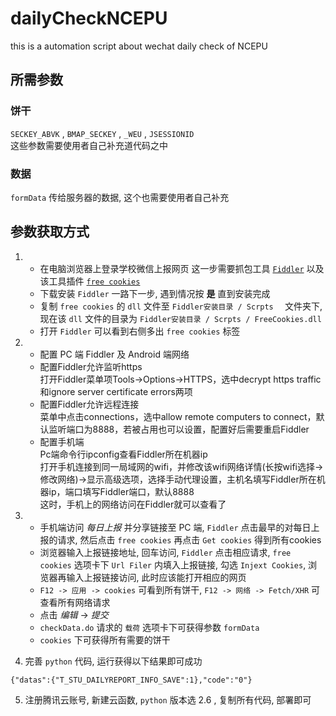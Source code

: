 # dailyCheckNCEPU
this is a automation script about wechat daily check of NCEPU

## 所需参数

### 饼干

`SECKEY_ABVK` , `BMAP_SECKEY` , `_WEU` , `JSESSIONID` <br>
这些参数需要使用者自己补充道代码之中

### 数据

`formData` 传给服务器的数据, 这个也需要使用者自己补充

## 参数获取方式

1. 
   * 在电脑浏览器上登录学校微信上报网页
   这一步需要抓包工具 [`Fiddler`](http://fiddler2.com/docs/default-source/public-downloads/fiddler2setup.exe?sfvrsn=16)  以及该工具插件 [`free cookies`](https://raw.githubusercontent.com/lulianqi/FreeCookies/master/bin/Debug/FreeCookies.dll)<br>
   * 下载安装 `Fiddler` 一路下一步, 遇到情况按 **是** 直到安装完成<br>
   * 复制 `free cookies` 的 `dll` 文件至 `Fiddler安装目录 / Scrpts  ` 文件夹下, 现在该 `dll` 文件的目录为 `Fiddler安装目录 / Scrpts / FreeCookies.dll`
   * 打开 `Fiddler` 可以看到右侧多出 `free cookies` 标签
  
2. * 配置 PC 端 Fiddler 及 Android 端网络
   * 配置Fiddler允许监听https <br>
     打开Fiddler菜单项Tools->Options->HTTPS，选中decrypt https traffic和ignore server certificate errors两项
   * 配置Fiddler允许远程连接<br>
     菜单中点击connections，选中allow remote computers to connect，默认监听端口为8888，若被占用也可以设置，配置好后需要重启Fiddler
   * 配置手机端<br>
     Pc端命令行ipconfig查看Fiddler所在机器ip<br>
     打开手机连接到同一局域网的wifi，并修改该wifi网络详情(长按wifi选择->修改网络)->显示高级选项，选择手动代理设置，主机名填写Fiddler所在机器ip，端口填写Fiddler端口，默认8888<br>
     这时，手机上的网络访问在Fiddler就可以查看了

3. * 手机端访问 *每日上报* 并分享链接至 PC 端, `Fiddler` 点击最早的对每日上报的请求, 然后点击 `free cookies` 再点击 `Get cookies` 得到所有cookies
   * 浏览器输入上报链接地址, 回车访问,  `Fiddler` 点击相应请求, `free cookies` 选项卡下 `Url Filer` 内填入上报链接, 勾选 `Injext Cookies`, 浏览器再输入上报链接访问, 此时应该能打开相应的网页
   * `F12 -> 应用 -> cookies` 可看到所有饼干, `F12 -> 网络 -> Fetch/XHR` 可查看所有网络请求
   * 点击 *编辑* -> *提交* 
   * `checkData.do` 请求的 `载荷` 选项卡下可获得参数 `formData`
   * `cookies` 下可获得所有需要的饼干

4. 完善 `python` 代码, 运行获得以下结果即可成功

```
{"datas":{"T_STU_DAILYREPORT_INFO_SAVE":1},"code":"0"}
```

5. 注册腾讯云账号, 新建云函数, `python` 版本选 2.6 , 复制所有代码, 部署即可